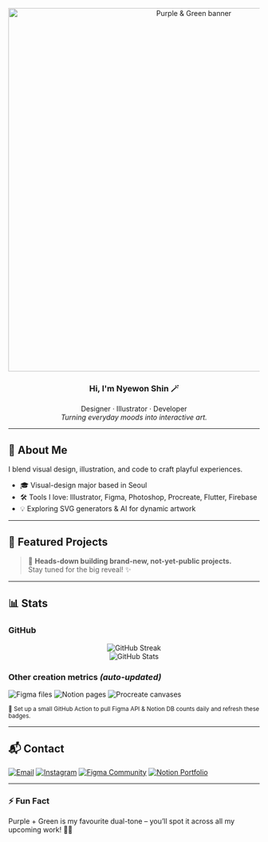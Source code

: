 <!-- ─────────────  HEADER  ───────────── -->
<p align="center">
  <!-- 🍇🟢 Replace with your own purple-green banner GIF/PNG -->
  <img src="assets/header_banner.gif" width="728" alt="Purple & Green banner"/>
</p>

<h3 align="center">Hi, I'm <strong>Nyewon Shin</strong> 🪄</h3>
<p align="center">
  Designer · Illustrator · Developer<br/>
  <em>Turning everyday moods into interactive art.</em>
</p>

---

## 🌈 About Me

I blend visual design, illustration, and code to craft playful experiences.

- 🎓 Visual-design major based in Seoul
- 🛠️ Tools I love: Illustrator, Figma, Photoshop, Procreate, Flutter, Firebase
- 💡 Exploring SVG generators & AI for dynamic artwork

---

## 🚀 Featured Projects

> 🚧 **Heads-down building brand-new, not-yet-public projects.**  
> Stay tuned for the big reveal! ✨

<!-- Pin your landing repos here when they’re ready → -->

---

## 📊 Stats

### GitHub   
<p align="center">
  <img src="https://github-readme-streak-stats.herokuapp.com/?user=SHINYEWORK&count_private=true&background=7B42F6&ring=00C49A&currStreakLabel=00C49A&fire=00C49A" alt="GitHub Streak"/>
  <br/>
  <img src="https://github-readme-stats.vercel.app/api?username=SHINYEWORK&hide=prs&count_private=true&bg_color=7B42F6&title_color=00C49A&text_color=FFFFFF&icon_color=00C49A" alt="GitHub Stats"/>
</p>

### Other creation metrics  *(auto-updated)*

![Figma files](https://img.shields.io/badge/Figma-150%2B%20files-7B42F6?logo=figma&logoColor=white&style=flat)
![Notion pages](https://img.shields.io/badge/Notion-200%2B%20pages-00C49A?logo=notion&logoColor=white&style=flat)
![Procreate canvases](https://img.shields.io/badge/Procreate-300%2B%20drawings-7B42F6?logo=procreate&logoColor=white&style=flat)

<sub>🔧 Set up a small GitHub Action to pull Figma API & Notion DB counts daily and refresh these badges.</sub>

---

## 📬 Contact

[![Email](https://img.shields.io/badge/-nyeworkshin@gmail.com-7B42F6?logo=gmail&logoColor=white&style=flat)](mailto:nyeworkshin@gmail.com)
[![Instagram](https://img.shields.io/badge/-@nyewon.art-00C49A?logo=instagram&logoColor=white&style=flat)](https://instagram.com/nyewon.art)
[![Figma Community](https://img.shields.io/badge/Figma-Community-7B42F6?logo=figma&logoColor=white&style=flat)](https://www.figma.com/@nyewon)
[![Notion Portfolio](https://img.shields.io/badge/Notion-Portfolio-00C49A?logo=notion&logoColor=white&style=flat)](#)

---

### ⚡️ Fun Fact

Purple + Green is my favourite dual-tone – you’ll spot it across all my upcoming work! 🌿💜
